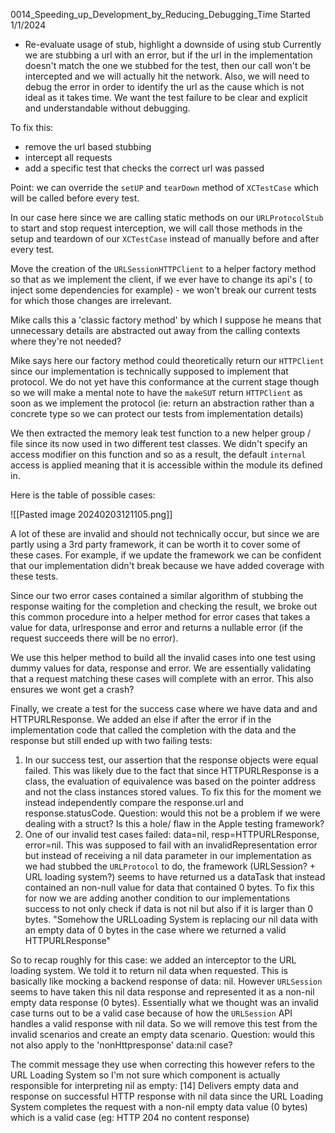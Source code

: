 0014_Speeding_up_Development_by_Reducing_Debugging_Time
Started 1/1/2024

- Re-evaluate usage of stub, highlight a downside of using stub
Currently we are stubbing a url with an error, but if the url in the implementation doesn't match the one we stubbed for the test, then our call won't be intercepted and we will actually hit the network. Also, we will need to debug the error in order to identify the url as the cause which is not ideal as it takes time. We want the test failure to be clear and explicit and understandable without debugging.

To fix this:
- remove the url based stubbing
- intercept all requests 
- add a specific test that checks the correct url was passed 

Point: we can override the `setUP` and `tearDown` method of `XCTestCase` which will be called before every test.

In our case here since we are calling static methods on our `URLProtocolStub` to start and stop request interception, we will call those methods in the setup and teardown of our `XCTestCase` instead of manually before and after every test.

Move the creation of the `URLSessionHTTPClient` to a helper factory method so that as we implement the client, if we ever have to change its api's ( to inject some dependencies for example) - we won't break our current tests for which those changes are irrelevant. 

Mike calls this a 'classic factory method' by which I suppose he means that unnecessary details are abstracted out away from the calling contexts where they're not needed?

Mike says here our factory method could theoretically return our `HTTPClient` since our implementation is technically supposed to implement that protocol. We do not yet have this conformance at the current stage though so we will make a mental note to have the `makeSUT` return `HTTPClient` as soon as we implement the protocol (ie: return an abstraction rather than a concrete type so we can protect our tests from implementation details)

We then extracted the memory leak test function to a new helper group / file since its now used in two different test classes. We didn't specify an access modifier on this function and so as a result, the default `internal` access is applied meaning that it is accessible within the module its defined in.

Here is the table of possible cases:

![[Pasted image 20240203121105.png]]

A lot of these are invalid and should not technically occur, but since we are partly using a 3rd party framework, it can be worth it to cover some of these cases. For example, if we update the framework we can be confident that our implementation didn't break because we have added coverage with these tests.

Since our two error cases contained a similar algorithm of stubbing the response waiting for the completion and checking the result, we broke out this common procedure into a helper method for error cases that takes a value for data, urlresponse and error and returns a nullable error (if the request succeeds there will be no error).

We use this helper method to build all the invalid cases into one test using dummy values for data, response and error. We are essentially validating that a request matching these cases will complete with an error. This also ensures we wont get a crash? 

Finally, we create a test for the success case where we have data and and HTTPURLResponse. We added an else if after the error if in the implementation code that called the completion with the data and the response but still ended up with two failing tests:
1) In our success test, our assertion that the response objects were equal failed. This was likely due to the fact that since HTTPURLResponse is a class, the evaluation of equivalence was based on the pointer address and not the class instances stored values. To fix this for the moment we instead independently compare the response.url and response.statusCode. Question: would this not be a problem if we were dealing with a struct? Is this a hole/ flaw in the Apple testing framework?
2) One of our invalid test cases failed: data=nil, resp=HTTPURLResponse, error=nil. This was supposed to fail with an invalidRepresentation error but instead of receiving a nil data parameter in our implementation as we had stubbed the `URLProtocol` to do, the framework (URLSession? + URL loading system?) seems to have returned us a dataTask that instead contained an non-null value for data that contained 0 bytes. To fix this for now we are adding another condition to our implementations success to not only check if data is not nil but also if it is larger than 0 bytes. "Somehow the URLLoading System is replacing our nil data with an empty data of 0 bytes in the case where we returned a valid HTTPURLResponse"

So to recap roughly for this case: we added an interceptor to the URL loading system. We told it to return nil data when requested. This is basically like mocking a backend response of data: nil. However `URLSession` seems to have taken this nil data response and represented it as a non-nil empty data response (0 bytes). Essentially what we thought was an invalid case turns out to be a valid case because of how the `URLSession` API handles a valid response with nil data. So we will remove this test from the invalid scenarios and create an empty data scenario. Question: would this not also apply to the 'nonHttpresponse' data:nil case?

The commit message they use when correcting this however refers to the URL Loading System so I'm not sure which component is actually responsible for interpreting nil as empty:
[14] Delivers empty data and response on successful HTTP response with nil data since the URL Loading System completes the request with a non-nil empty data value (0 bytes) which is a valid case (eg: HTTP 204 no content response)





